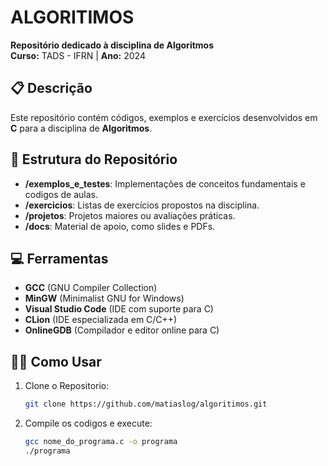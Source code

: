 # ALGORITIMOS 

**Repositório dedicado à disciplina de Algoritmos**  
**Curso:** TADS - IFRN | **Ano:** 2024  

## 📋 Descrição  
Este repositório contém códigos, exemplos e exercícios desenvolvidos em **C** para a disciplina de **Algoritmos**.

## 📂 Estrutura do Repositório  
- **/exemplos_e_testes**: Implementações de conceitos fundamentais e codigos de aulas.  
- **/exercicios**: Listas de exercícios propostos na disciplina.  
- **/projetos**: Projetos maiores ou avaliações práticas.  
- **/docs**: Material de apoio, como slides e PDFs.  

## 💻 Ferramentas 
- **GCC** (GNU Compiler Collection)
- **MinGW** (Minimalist GNU for Windows)
- **Visual Studio Code** (IDE com suporte para C)  
- **CLion** (IDE especializada em C/C++)  
- **OnlineGDB** (Compilador e editor online para C)

## 🧑‍🎓 Como Usar
1. Clone o Repositorio:  
   ```bash
   git clone https://github.com/matiaslog/algoritimos.git
   
2. Compile os codigos e execute:
   ```bash
   gcc nome_do_programa.c -o programa
   ./programa

